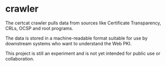 # crawler

The certcat crawler pulls data from sources like Certificate Transparency, CRLs, OCSP and root programs.

The data is stored in a machine-readable format suitable for use by downstream systems who want to understand the Web PKI.

This project is still an experiment and is not yet intended for public use or collaboration.
